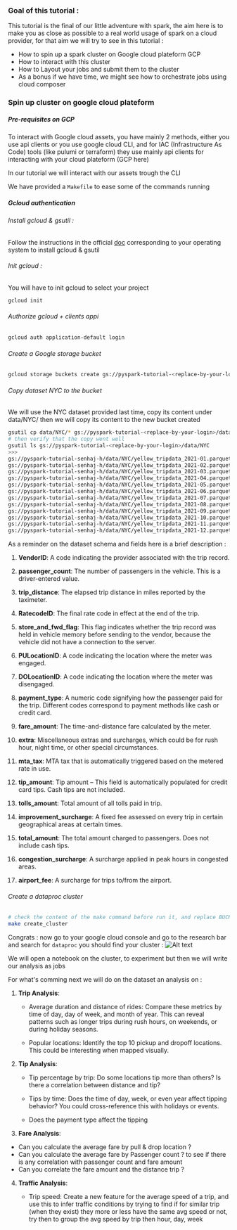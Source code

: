 ### Goal of this tutorial : 
This tutorial is the final of our little adventure with spark, the aim here is 
to make you as close as possible to a real world usage of spark on a cloud provider,
for that aim we will try to see in this tutorial : 
* How to spin up a spark cluster on Google cloud plateform GCP 
* How to interact with this cluster 
* How to Layout your jobs and submit them to the cluster
* As a bonus if we have time, we might see how to orchestrate jobs using cloud composer


### Spin up cluster on google cloud plateform
##### Pre-requisites on GCP

To interact with Google cloud assets, you have mainly 2 methods, either you use api clients or you use google cloud CLI, and for IAC (Infrastructure As Code) tools (like pulumi or terraform) they use mainly api clients for interacting with your cloud plateform (GCP here)

In our tutorial we will interact with our assets trough the CLI

We have provided a `Makefile`  to ease some of the commands running

##### Gcloud authentication 

###### Install gcloud & gsutil : 

Follow the instructions in the official [doc](https://cloud.google.com/sdk/docs/install) corresponding to your operating system to install gcloud & gsutil


###### Init gcloud : 
You will have to init gcloud to select your project 
```bash
gcloud init 
```
######  Authorize gcloud + clients appi 

```bash
gcloud auth application-default login
```


######  Create a Google storage bucket

```bash
gcloud storage buckets create gs://pyspark-tutorial-<replace-by-your-login>
```

######  Copy dataset NYC to the bucket
We will use the NYC dataset provided last time, copy its content under data/NYC/
then we will copy its content to the new bucket created

```bash
gsutil cp data/NYC/* gs://pyspark-tutorial-<replace-by-your-login>/data/NYC
# then verify that the copy went well
gsutil ls gs://pyspark-tutorial-<replace-by-your-login>/data/NYC
>>>
gs://pyspark-tutorial-senhaj-h/data/NYC/yellow_tripdata_2021-01.parquet
gs://pyspark-tutorial-senhaj-h/data/NYC/yellow_tripdata_2021-02.parquet
gs://pyspark-tutorial-senhaj-h/data/NYC/yellow_tripdata_2021-03.parquet
gs://pyspark-tutorial-senhaj-h/data/NYC/yellow_tripdata_2021-04.parquet
gs://pyspark-tutorial-senhaj-h/data/NYC/yellow_tripdata_2021-05.parquet
gs://pyspark-tutorial-senhaj-h/data/NYC/yellow_tripdata_2021-06.parquet
gs://pyspark-tutorial-senhaj-h/data/NYC/yellow_tripdata_2021-07.parquet
gs://pyspark-tutorial-senhaj-h/data/NYC/yellow_tripdata_2021-08.parquet
gs://pyspark-tutorial-senhaj-h/data/NYC/yellow_tripdata_2021-09.parquet
gs://pyspark-tutorial-senhaj-h/data/NYC/yellow_tripdata_2021-10.parquet
gs://pyspark-tutorial-senhaj-h/data/NYC/yellow_tripdata_2021-11.parquet
gs://pyspark-tutorial-senhaj-h/data/NYC/yellow_tripdata_2021-12.parquet
```
As a reminder on the dataset schema and fields here is a brief description :

1. **VendorID**: A code indicating the provider associated with the trip record.

2. **passenger_count**: The number of passengers in the vehicle. This is a driver-entered value.

3. **trip_distance**: The elapsed trip distance in miles reported by the taximeter.

4. **RatecodeID**: The final rate code in effect at the end of the trip.

5. **store_and_fwd_flag**: This flag indicates whether the trip record was held in vehicle memory before sending to the vendor, because the vehicle did not have a connection to the server.

6. **PULocationID**: A code indicating the location where the meter was engaged.

7. **DOLocationID**: A code indicating the location where the meter was disengaged.

8. **payment_type**: A numeric code signifying how the passenger paid for the trip. Different codes correspond to payment methods like cash or credit card.

9. **fare_amount**: The time-and-distance fare calculated by the meter.

10. **extra**: Miscellaneous extras and surcharges, which could be for rush hour, night time, or other special circumstances.

11. **mta_tax**: MTA tax that is automatically triggered based on the metered rate in use.

12. **tip_amount**: Tip amount – This field is automatically populated for credit card tips. Cash tips are not included.

13. **tolls_amount**: Total amount of all tolls paid in trip.

14. **improvement_surcharge**: A fixed fee assessed on every trip in certain geographical areas at certain times. 

15. **total_amount**: The total amount charged to passengers. Does not include cash tips.

16. **congestion_surcharge**: A surcharge applied in peak hours in congested areas.

17. **airport_fee**: A surcharge for trips to/from the airport.


###### Create a dataproc cluster 
```bash
# check the content of the make command before run it, and replace BUCKET_NAME
make create_cluster
```

Congrats : now go to your google cloud console and go to the research bar and search for `dataproc` you should find your cluster :
![Alt text](cluster.png)



We will open a notebook on the cluster, to experiment but then we will 
write our analysis as jobs 

For what's comming next we will do on the dataset an analysis on : 


1. **Trip Analysis**: 

   - Average duration and distance of rides: Compare these metrics by time of day, day of week, and month of year. This can reveal patterns such as longer trips during rush hours, on weekends, or during holiday seasons. 

   - Popular locations: Identify the top 10 pickup and dropoff locations. This could be interesting when mapped visually.
   

2. **Tip Analysis**:

   - Tip percentage by trip: Do some locations tip more than others? Is there a correlation between distance and tip? 

   - Tips by time: Does the time of day, week, or even year affect tipping behavior? You could cross-reference this with holidays or events.
   
   - Does the payment type affect the tipping


3. **Fare Analysis**:

  - Can you calculate the average fare by pull & drop location ?
  - Can you calculate the average fare by Passenger count ? to see if there is any correlation with passenger count and fare amount
  - Can you correlate the fare amount and the distance trip ? 


4. **Traffic Analysis**:

   - Trip speed: Create a new feature for the average speed of a trip, and use this to infer traffic conditions by trying to find if for similar trip (when they exist) they more or less have the same avg speed or not, try then to group the avg speed by trip then hour, day, week 